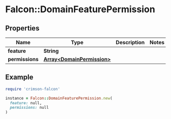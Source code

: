 # Falcon::DomainFeaturePermission

## Properties

| Name | Type | Description | Notes |
| ---- | ---- | ----------- | ----- |
| **feature** | **String** |  |  |
| **permissions** | [**Array&lt;DomainPermission&gt;**](DomainPermission.md) |  |  |

## Example

```ruby
require 'crimson-falcon'

instance = Falcon::DomainFeaturePermission.new(
  feature: null,
  permissions: null
)
```

